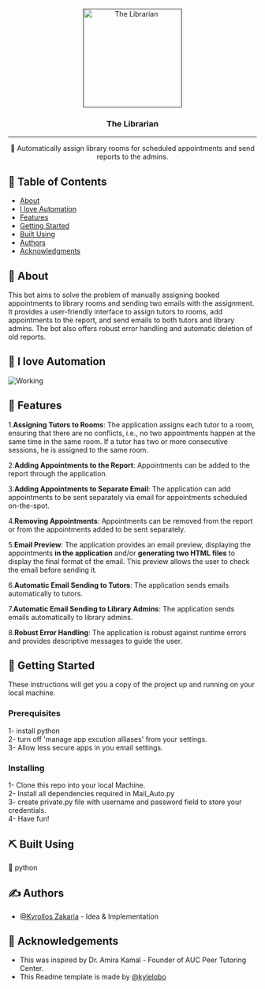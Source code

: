 <p align="center">
  <a href="" rel="noopener">
 <img width=200px height=200px src="https://i.imgur.com/FxL5qM0.jpg" alt="The Librarian"></a>
</p>

<h3 align="center">The Librarian</h3>

<div align="center">


</div>

---

<p align="center"> 🤖 Automatically assign library rooms for scheduled appointments and send reports to the admins.
    <br> 
</p>

## 📝 Table of Contents

- [About](#about)
- [I love Automation](#demo)
- [Features](#features)
- [Getting Started](#getting_started)
- [Built Using](#built_using)
- [Authors](#authors)
- [Acknowledgments](#acknowledgement)

## 🧐 About <a name = "about"></a>

This bot aims to solve the problem of manually assigning booked appointments to library rooms and sending two emails with the assignment. It provides a user-friendly interface to assign tutors to rooms, add appointments to the report, and send emails to both tutors and library admins. The bot also offers robust error handling and automatic deletion of old reports.
## 🎥 I love Automation <a name = "demo"></a>

![Working](https://media.giphy.com/media/20NLMBm0BkUOwNljwv/giphy.gif)


## 🎈 Features <a name = "features"></a>
1.**Assigning Tutors to Rooms**: The application assigns each tutor to a room, ensuring that there are no conflicts, i.e., no two appointments happen at the same time in the same room. If a tutor has two or more consecutive sessions, he is assigned to the same room.

2.**Adding Appointments to the Report**: Appointments can be added to the report through the application.

3.**Adding Appointments to Separate Email**: The application can add appointments to be sent separately via email for appointments scheduled on-the-spot.

4.**Removing Appointments**: Appointments can be removed from the report or from the appointments added to be sent separately.

5.**Email Preview**: The application provides an email preview, displaying the appointments **in the application** and/or **generating two HTML files** to display the final format of the email. This preview allows the user to check the email before sending it.

6.**Automatic Email Sending to Tutors**: The application sends emails automatically to tutors.

7.**Automatic Email Sending to Library Admins**: The application sends emails automatically to library admins.

8.**Robust Error Handling**: The application is robust against runtime errors and provides descriptive messages to guide the user.
## 🏁 Getting Started <a name = "getting_started"></a>

These instructions will get you a copy of the project up and running on your local machine.

### Prerequisites

1- install python <br />
2- turn off 'manage app excution alliases' from your settings.<br />
3- Allow less secure apps in you email settings.<br />



### Installing

1- Clone this repo into your local Machine.<br />
2- Install all dependencies required in Mail_Auto.py<br />
3- create private.py file with username and password field to store your credentials.<br />
4- Have fun!<br />



## ⛏️ Built Using <a name = "built_using"></a>

:snake: python

## ✍️ Authors <a name = "authors"></a>

- [@Kyrollos Zakaria](https://github.com/kyrolloszakaria) - Idea & Implementation

## 🎉 Acknowledgements <a name = "acknowledgement"></a>

- This was inspired by Dr. Amira Kamal - Founder of AUC Peer Tutoring Center.
- This Readme template is made by [@kylelobo](https://github.com/kylelobo)

